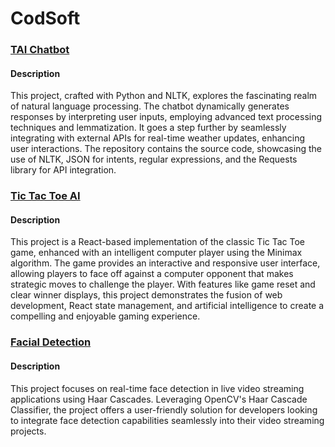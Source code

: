 # CodSoft
### [TAI Chatbot](https://github.com/Disha-Baghel/CodSoft/tree/main/codsoft_taskno_1)
#### Description 
This project, crafted with Python and NLTK, explores the fascinating realm of natural language processing. The chatbot dynamically generates responses by interpreting user inputs, employing advanced text processing techniques and lemmatization. It goes a step further by seamlessly integrating with external APIs for real-time weather updates, enhancing user interactions. The repository contains the source code, showcasing the use of NLTK, JSON for intents, regular expressions, and the Requests library for API integration.
### [Tic Tac Toe AI](https://github.com/Disha-Baghel/CodSoft/tree/main/codsoft_taskno_2)
#### Description
This project is a React-based implementation of the classic Tic Tac Toe game, enhanced with an intelligent computer player using the Minimax algorithm. The game provides an interactive and responsive user interface, allowing players to face off against a computer opponent that makes strategic moves to challenge the player. With features like game reset and clear winner displays, this project demonstrates the fusion of web development, React state management, and artificial intelligence to create a compelling and enjoyable gaming experience.
### [Facial Detection](https://github.com/Disha-Baghel/CodSoft/tree/main/codsoft_taskno_5)
#### Description
This project focuses on real-time face detection in live video streaming applications using Haar Cascades. Leveraging OpenCV's Haar Cascade Classifier, the project offers a user-friendly solution for developers looking to integrate face detection capabilities seamlessly into their video streaming projects.

